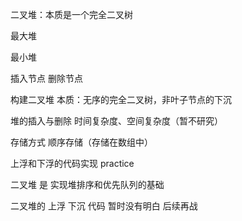 
二叉堆：本质是一个完全二叉树

最大堆

最小堆

插入节点
删除节点

构建二叉堆
    本质：无序的完全二叉树，非叶子节点的下沉

堆的插入与删除
    时间复杂度、空间复杂度（暂不研究）
    
存储方式
    顺序存储（存储在数组中）    
    
    
上浮和下浮的代码实现           practice

二叉堆 是 实现堆排序和优先队列的基础


二叉堆的 上浮 下沉 代码 暂时没有明白  后续再战